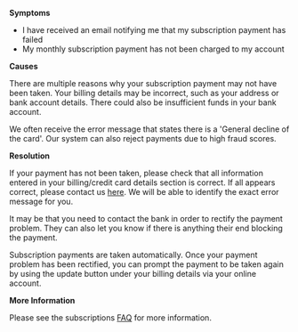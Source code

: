 
        

**Symptoms** 

*   I have received an email notifying me that my subscription payment has failed
*   My monthly subscription payment has not been charged to my account

**Causes** 

There are multiple reasons why your subscription payment may not have been taken. Your billing details may be incorrect, such as your address or bank account details. There could also be insufficient funds in your bank account. 

We often receive the error message that states there is a 'General decline of the card'. Our system can also reject payments due to high fraud scores.  

**Resolution** 

If your payment has not been taken, please check that all information entered in your billing/credit card details section is correct. If all appears correct, please contact us [here](https://unity3d.zendesk.com/auth/v2/login/). We will be able to identify the exact error message for you.  

It may be that you need to contact the bank in order to rectify the payment problem. They can also let you know if there is anything their end blocking the payment.

Subscription payments are taken automatically. Once your payment problem has been rectified, you can prompt the payment to be taken again by using the update button under your billing details via your online account.

**More Information** 

Please see the subscriptions [FAQ](/hc/admin/articles/205069819/%20http:/unity3d.com/unity/faq/2494) for more information.

      